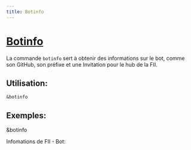 ```yaml
---
title: Botinfo
---
```

# [Botinfo](https://github.com/federation-interservices-d-informatique/bot/blob/main/src/commands/bot/botinfo.ts)
La commande `botinfo` sert à obtenir des informations sur le bot, comme son GitHub, son préfixe et une Invitation pour le hub de la FII.

## Utilisation:
```
&botinfo
```

## Exemples:
<discord-messages>
<discord-message profile="rheydskey">&botinfo</discord-message>
<discord-message profile="fiibot">
<discord-embed color="#21d37d">
<p>Infomations de FII - Bot:</p>

</discord-embed>
</discord-message>
</discord-messages>